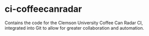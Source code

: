 # ci-coffeecanradar
Contains the code for the Clemson University Coffee Can Radar CI, integrated into Git to allow for greater collaboration and automation.
